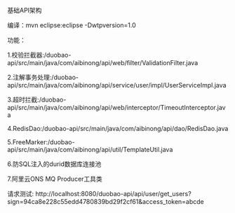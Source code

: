 基础API架构

编译：mvn eclipse:eclipse -Dwtpversion=1.0


功能：

1.校验拦截器:/duobao-api/src/main/java/com/aibinong/api/web/filter/ValidationFilter.java

2.注解事务处理:/duobao-api/src/main/java/com/aibinong/api/service/user/impl/UserServiceImpl.java

3.超时拦截:/duobao-api/src/main/java/com/aibinong/api/web/interceptor/TimeoutInterceptor.java

4.RedisDao:/duobao-api/src/main/java/com/aibinong/api/dao/RedisDao.java

5.FreeMarker:/duobao-api/src/main/java/com/aibinong/api/util/TemplateUtil.java

6.防SQL注入的durid数据库连接池

7.阿里云ONS MQ Producer工具类



请求测试:
http://localhost:8080/duobao-api/api/user/get_users?sign=94ca8e228c55edd4780839bd29f2cf61&access_token=abcde